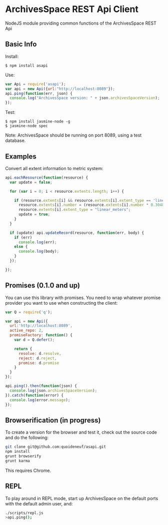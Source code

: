 ArchivesSpace REST Api Client
==================================

NodeJS module providing common functions of the ArchivesSpace REST Api

## Basic Info

Install:

    $ npm install asapi

Use:

```javascript
var Api = require('asapi');
var api = new Api({url:"http://localhost:8089"});
api.ping(function(err, json) {
  console.log("ArchivesSpace version: " + json.archivesSpaceVersion);
});
```

Test:

    $ npm install jasmine-node -g
    $ jasmine-node spec

Note: ArchivesSpace should be running on port 8089, using a test database.

## Examples

Convert all extent information to metric system:

```javascript
api.eachResource(function(resource) {
  var update = false;

  for (var i = 0; i < resource.extents.length; i++) {

    if (resource.extents[i] && resource.extents[i].extent_type == 'linear_feet') {
      resource.extents[i].number = (resource.extents[i].number * 0.3048) + "";
      resource.extents[i].extent_type = "linear_meters";
      update = true;
    }
  }

  if (update) api.updateRecord(resource, function(err, body) {
    if (err)
      console.log(err);
    else {
      console.log(body);
    }
  });

});

```

## Promises (0.1.0 and up)

You can use this library with promises. You need to wrap whatever promise provider you want to use when constructing the client:

```javascript
var Q = require('q');

var api = new Api({
  url:'http://localhost:8089',
  active_repo: 2,
  promiseFactory: function() {
    var d = Q.defer();

    return {
      resolve: d.resolve,
      reject: d.reject,
      promise: d.promise
    }
  }
});

api.ping().then(function(json) {
  console.log(json.archivesSpaceVersion);
}).catch(function(error) {
  console.log(error.message);
});
```

## Browserification (in progress)

To create a version for the browser and test it, check out the source code and do the following:

```bash
git clone git@github.com:quoideneuf/asapi.git
npm install
grunt browserify
grunt karma
```

This requires Chrome. 

## REPL

To play around in REPL mode, start up ArchivesSpace on the default ports with the default admin user, and:

```bash
./scripts/repl.js
>api.ping();
```
